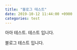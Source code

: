 ```yaml
---
title: "블로그 테스트"
date: 2019-10-12 11:44:00 +0900
categories: test
---
```


아아 테스트. 테스트 입니다.

블로그 테스트 입니다.
